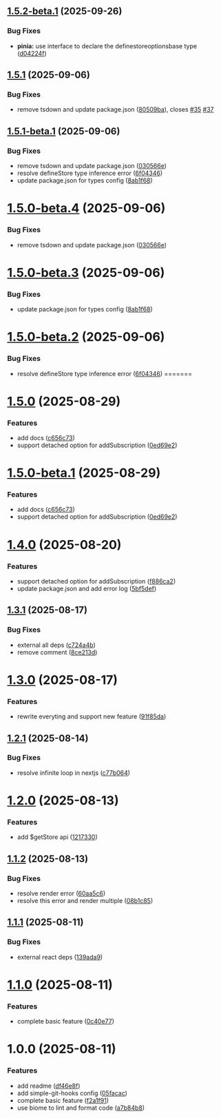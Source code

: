 ## [1.5.2-beta.1](https://github.com/savageKarl/pinia-react/compare/v1.5.1...v1.5.2-beta.1) (2025-09-26)


### Bug Fixes

* **pinia:** use interface to declare the definestoreoptionsbase type ([d04224f](https://github.com/savageKarl/pinia-react/commit/d04224f9ef6c7af266d9342197cafe95c4296858))

## [1.5.1](https://github.com/savageKarl/pinia-react/compare/v1.5.0...v1.5.1) (2025-09-06)


### Bug Fixes

* remove tsdown and update package.json ([80509ba](https://github.com/savageKarl/pinia-react/commit/80509bafac54431a22a8f418942ad617962915b1)), closes [#35](https://github.com/savageKarl/pinia-react/issues/35) [#37](https://github.com/savageKarl/pinia-react/issues/37)

## [1.5.1-beta.1](https://github.com/savageKarl/pinia-react/compare/v1.5.0...v1.5.1-beta.1) (2025-09-06)


### Bug Fixes

* remove tsdown and update package.json ([030566e](https://github.com/savageKarl/pinia-react/commit/030566eb570ce4f227af7e074757e4d72a671e44))
* resolve defineStore type inference error ([6f04346](https://github.com/savageKarl/pinia-react/commit/6f043467442d349d30076c0aee9e7db409727acd))
* update package.json for types config ([8ab1f68](https://github.com/savageKarl/pinia-react/commit/8ab1f68ca3f057fb88a345c15cf40dd93efb637f))

# [1.5.0-beta.4](https://github.com/savageKarl/pinia-react/compare/v1.5.0-beta.3...v1.5.0-beta.4) (2025-09-06)


### Bug Fixes

* remove tsdown and update package.json ([030566e](https://github.com/savageKarl/pinia-react/commit/030566eb570ce4f227af7e074757e4d72a671e44))

# [1.5.0-beta.3](https://github.com/savageKarl/pinia-react/compare/v1.5.0-beta.2...v1.5.0-beta.3) (2025-09-06)


### Bug Fixes

* update package.json for types config ([8ab1f68](https://github.com/savageKarl/pinia-react/commit/8ab1f68ca3f057fb88a345c15cf40dd93efb637f))

# [1.5.0-beta.2](https://github.com/savageKarl/pinia-react/compare/v1.5.0-beta.1...v1.5.0-beta.2) (2025-09-06)


### Bug Fixes

* resolve defineStore type inference error ([6f04346](https://github.com/savageKarl/pinia-react/commit/6f043467442d349d30076c0aee9e7db409727acd))
=======
# [1.5.0](https://github.com/savageKarl/pinia-react/compare/v1.4.0...v1.5.0) (2025-08-29)


### Features

* add docs ([c656c73](https://github.com/savageKarl/pinia-react/commit/c656c730acdd055e4f37d50e138389a818e2b3eb))
* support detached option for addSubscription ([0ed69e2](https://github.com/savageKarl/pinia-react/commit/0ed69e2a89c2c4ed5f29b63fb2f769539e473ee5))


# [1.5.0-beta.1](https://github.com/savageKarl/pinia-react/compare/v1.4.0...v1.5.0-beta.1) (2025-08-29)


### Features

* add docs ([c656c73](https://github.com/savageKarl/pinia-react/commit/c656c730acdd055e4f37d50e138389a818e2b3eb))
* support detached option for addSubscription ([0ed69e2](https://github.com/savageKarl/pinia-react/commit/0ed69e2a89c2c4ed5f29b63fb2f769539e473ee5))

# [1.4.0](https://github.com/savageKarl/pinia-react/compare/v1.3.1...v1.4.0) (2025-08-20)


### Features

* support detached option for addSubscription ([f886ca2](https://github.com/savageKarl/pinia-react/commit/f886ca2b36d99d5d6496d119f6f41b3dd15d67d5))
* update package.json and add error log ([5bf5def](https://github.com/savageKarl/pinia-react/commit/5bf5defb650ea18249cd0219b46d03d480622a96))

## [1.3.1](https://github.com/savageKarl/pinia-react/compare/v1.3.0...v1.3.1) (2025-08-17)


### Bug Fixes

* external all deps ([c724a4b](https://github.com/savageKarl/pinia-react/commit/c724a4bb80bb15b1bba5f81166584d382abd457e))
* remove comment ([8ce213d](https://github.com/savageKarl/pinia-react/commit/8ce213dfb60b531b588a152b917dd5a38437fe33))

# [1.3.0](https://github.com/savageKarl/pinia-react/compare/v1.2.1...v1.3.0) (2025-08-17)


### Features

* rewrite everyting and support new feature ([91f85da](https://github.com/savageKarl/pinia-react/commit/91f85da603cf0065ade1894af411932d7f722b6d))

## [1.2.1](https://github.com/savageKarl/pinia-react/compare/v1.2.0...v1.2.1) (2025-08-14)


### Bug Fixes

* resolve infinite loop in nextjs ([c77b064](https://github.com/savageKarl/pinia-react/commit/c77b064f78fb30177439c0f7672bb7e9aa16dfe3))

# [1.2.0](https://github.com/savageKarl/pinia-react/compare/v1.1.2...v1.2.0) (2025-08-13)


### Features

* add $getStore api ([1217330](https://github.com/savageKarl/pinia-react/commit/121733016bb974ed15a633a7c16506a33829d955))

## [1.1.2](https://github.com/savageKarl/pinia-react/compare/v1.1.1...v1.1.2) (2025-08-13)


### Bug Fixes

* resolve render error ([60aa5c6](https://github.com/savageKarl/pinia-react/commit/60aa5c6481593d069c99c3cca42a0b7c5ec30d71))
* resolve this error and render multiple ([08b1c85](https://github.com/savageKarl/pinia-react/commit/08b1c85152dba8e78efa97a1175add110036c11e))

## [1.1.1](https://github.com/savageKarl/pinia-react/compare/v1.1.0...v1.1.1) (2025-08-11)


### Bug Fixes

* external react deps ([139ada9](https://github.com/savageKarl/pinia-react/commit/139ada99a209baca5fc871d68ede0172c15fa3bd))

# [1.1.0](https://github.com/savageKarl/pinia-react/compare/v1.0.0...v1.1.0) (2025-08-11)


### Features

* complete basic feature ([0c40e77](https://github.com/savageKarl/pinia-react/commit/0c40e77dc78cd3baf6fca903275442d76035ddcb))

# 1.0.0 (2025-08-11)


### Features

* add readme ([df46e8f](https://github.com/savageKarl/pinia-react/commit/df46e8f5f818a96a35e7150de305d7e0905849c2))
* add simple-git-hooks config ([05facac](https://github.com/savageKarl/pinia-react/commit/05facac1a7b5f1bec7aa43ad5b23afc68a13cb6f))
* complete basic feature ([f2a1f91](https://github.com/savageKarl/pinia-react/commit/f2a1f9176742451b08ecae5f1b9c8107787152ad))
* use biome to lint and format code ([a7b84b8](https://github.com/savageKarl/pinia-react/commit/a7b84b8ad6b285b39cadbcb34e6b5f69a31078d1))

